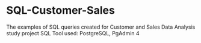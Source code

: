 # SQL-Customer-Sales
The examples of SQL queries created for Customer and Sales Data Analysis study project 
SQL Tool used: PostgreSQL, PgAdmin 4
